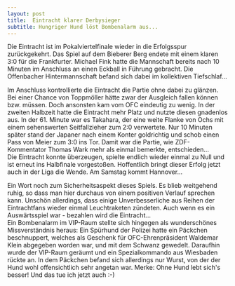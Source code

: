```yaml
---
layout: post
title:  Eintracht klarer Derbysieger
subtitle: Hungriger Hund löst Bombenalarm aus...
---
```


Die Eintracht ist im Pokalviertelfinale wieder in die Erfolgsspur zurückgekehrt. Das Spiel auf dem Bieberer Berg endete mit einem klaren 3:0 für die Frankfurter. Michael Fink hatte die Mannschaft bereits nach 10 Minuten im Anschluss an einen Eckball in Führung gebracht. Die Offenbacher Hintermannschaft befand sich dabei im kollektiven Tiefschlaf...

Im Anschluss kontrollierte die Eintracht die Partie ohne dabei zu glänzen. Bei einer Chance von Toppmöller hätte zwar der Ausgleich fallen können bzw. müssen. Doch ansonsten kam vom OFC eindeutig zu wenig. In der zweiten Halbzeit hatte die Eintracht mehr Platz und nutzte diesen gnadenlos aus. In der 61. Minute war es Takahara, der eine weite Flanke von Ochs mit einem sehenswerten Seitfallzieher zum 2:0 verwertete. Nur 10 Minuten später stand der Japaner nach einem Konter goldrichtig und schob einen Pass von Meier zum 3:0 ins Tor. Damit war die Partie, wie ZDF-Kommentator Thomas Wark mehr als einmal bemerkte, entschieden...  
Die Eintracht konnte überzeugen, spielte endlich wieder einmal zu Null und ist erneut ins Halbfinale vorgestoßen. Hoffentlich bringt dieser Erfolg jetzt auch in der Liga die Wende. Am Samstag kommt Hannover...

Ein Wort noch zum Sicherheitsaspekt dieses Spiels. Es blieb weitgehend ruhig, so dass man hier durchaus von einem positiven Verlauf sprechen kann. Unschön allerdings, dass einige Unverbesserliche aus Reihen der Eintrachtfans wieder einmal Leuchtraketen zündeten. Auch wenn es ein Auswärtsspiel war - bezahlen wird die Eintracht...  
Ein Bombenalarm im VIP-Raum stellte sich hingegen als wunderschönes Missverständnis heraus: Ein Spürhund der Polizei hatte ein Päckchen beschnuppert, welches als Geschenk für OFC-Ehrenpräsident Waldemar Klein abgegeben worden war, und mit dem Schwanz gewedelt. Daraufhin wurde der VIP-Raum geräumt und ein Spezialkommando aus Wiesbaden rückte an. In dem Päckchen befand sich allerdings nur Wurst, von der der Hund wohl offensichtlich sehr angetan war. Merke: Ohne Hund lebt sich's besser! Und das tue ich jetzt auch :-)
